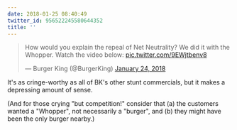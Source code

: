 ```yaml
---
date: 2018-01-25 08:40:49
twitter_id: 956522245580644352
title: ''
---
```


<blockquote class="twitter-tweet"><p lang="en" dir="ltr">How would you explain the repeal of Net Neutrality? We did it with the Whopper. Watch the video below: <a href="https://t.co/9EWjtbenv8">pic.twitter.com/9EWjtbenv8</a></p>&mdash; Burger King (@BurgerKing) <a href="https://twitter.com/BurgerKing/status/956166686054408192?ref_src=twsrc%5Etfw">January 24, 2018</a></blockquote>
<script async src="https://platform.twitter.com/widgets.js" charset="utf-8"></script>

It's as cringe-worthy as all of BK's other stunt commercials, but it makes a depressing amount of sense.

(And for those crying "but competition!" consider that (a) the customers wanted a "Whopper", not necessarily a "burger", and (b) they might have been the only burger nearby.)
